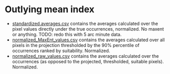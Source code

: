 # Outlying mean index

- [standardized.averages.csv](standardized.averages.csv) contains the averages
  calculated over the pixel values directly under the true occurrences,
  normalized. No maxent or anything. TODO: redo this with 5 arc minute data.
- [normalized_MaxEnt_values.csv](normalized_MaxEnt_values.csv) contains the 
  averages calculated over all pixels in the projection thresholded by the 90%
  percentile of occurrences ranked by suitability. Normalized.
- [normalized_raw_values.csv](normalized_raw_values.csv) contains the averages
  calculated over the occurrences (as opposed to the projected, thresholded,
  suitable pixels). Normalized.
